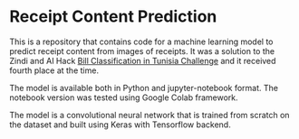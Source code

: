 # Receipt Content Prediction

This is a repository that contains code for a machine learning model to predict
receipt content from images of receipts.
It was a solution to the Zindi and AI Hack [Bill Classification in Tunisia Challenge](https://zindi.africa/competitions/ai-hack-tunisia-1-computer-vision-challenge-1) and it received fourth place at the time.

The model is available both in Python and jupyter-notebook format. The notebook version was tested using Google Colab framework.

The model is a convolutional neural network that is trained from scratch on the dataset and built using Keras with Tensorflow backend. 
